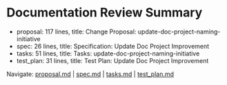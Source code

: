 # Documentation Review Summary

- proposal: 117 lines, title: Change Proposal: update-doc-project-naming-initiative
- spec: 26 lines, title: Specification: Update Doc Project Improvement
- tasks: 51 lines, title: Tasks: update-doc-project-naming-initiative
- test_plan: 31 lines, title: Test Plan: Update Doc Project Improvement

Navigate: [proposal.md](./proposal.md) | [spec.md](./spec.md) | [tasks.md](./tasks.md) | [test_plan.md](./test_plan.md)
